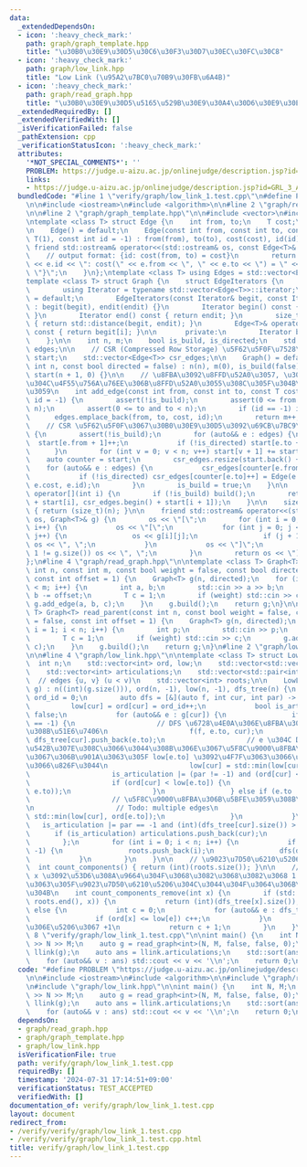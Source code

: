 ```yaml
---
data:
  _extendedDependsOn:
  - icon: ':heavy_check_mark:'
    path: graph/graph_template.hpp
    title: "\u30B0\u30E9\u30D5\u30C6\u30F3\u30D7\u30EC\u30FC\u30C8"
  - icon: ':heavy_check_mark:'
    path: graph/low_link.hpp
    title: "Low Link (\u95A2\u7BC0\u70B9\u30FB\u6A4B)"
  - icon: ':heavy_check_mark:'
    path: graph/read_graph.hpp
    title: "\u30B0\u30E9\u30D5\u5165\u529B\u30E9\u30A4\u30D6\u30E9\u30EA"
  _extendedRequiredBy: []
  _extendedVerifiedWith: []
  _isVerificationFailed: false
  _pathExtension: cpp
  _verificationStatusIcon: ':heavy_check_mark:'
  attributes:
    '*NOT_SPECIAL_COMMENTS*': ''
    PROBLEM: https://judge.u-aizu.ac.jp/onlinejudge/description.jsp?id=GRL_3_A
    links:
    - https://judge.u-aizu.ac.jp/onlinejudge/description.jsp?id=GRL_3_A
  bundledCode: "#line 1 \"verify/graph/low_link_1.test.cpp\"\n#define PROBLEM \"https://judge.u-aizu.ac.jp/onlinejudge/description.jsp?id=GRL_3_A\"\
    \n\n#include <iostream>\n#include <algorithm>\n\n#line 2 \"graph/read_graph.hpp\"\
    \n\n#line 2 \"graph/graph_template.hpp\"\n\n#include <vector>\n#include <cassert>\n\
    \ntemplate <class T> struct Edge {\n    int from, to;\n    T cost;\n    int id;\n\
    \n    Edge() = default;\n    Edge(const int from, const int to, const T cost =\
    \ T(1), const int id = -1) : from(from), to(to), cost(cost), id(id) {}\n\n   \
    \ friend std::ostream& operator<<(std::ostream& os, const Edge<T>& e) {\n    \
    \    // output format: {id: cost(from, to) = cost}\n        return os << \"{\"\
    \ << e.id << \": cost(\" << e.from << \", \" << e.to << \") = \" << e.cost <<\
    \ \"}\";\n    }\n};\ntemplate <class T> using Edges = std::vector<Edge<T>>;\n\n\
    template <class T> struct Graph {\n    struct EdgeIterators {\n       public:\n\
    \        using Iterator = typename std::vector<Edge<T>>::iterator;\n        EdgeIterators()\
    \ = default;\n        EdgeIterators(const Iterator& begit, const Iterator& endit)\
    \ : begit(begit), endit(endit) {}\n        Iterator begin() const { return begit;\
    \ }\n        Iterator end() const { return endit; }\n        size_t size() const\
    \ { return std::distance(begit, endit); }\n        Edge<T>& operator[](int i)\
    \ const { return begit[i]; }\n\n       private:\n        Iterator begit, endit;\n\
    \    };\n\n    int n, m;\n    bool is_build, is_directed;\n    std::vector<Edge<T>>\
    \ edges;\n\n    // CSR (Compressed Row Storage) \u5F62\u5F0F\u7528\n    std::vector<int>\
    \ start;\n    std::vector<Edge<T>> csr_edges;\n\n    Graph() = default;\n    Graph(const\
    \ int n, const bool directed = false) : n(n), m(0), is_build(false), is_directed(directed),\
    \ start(n + 1, 0) {}\n\n    // \u8FBA\u3092\u8FFD\u52A0\u3057, \u305D\u306E\u8FBA\
    \u304C\u4F55\u756A\u76EE\u306B\u8FFD\u52A0\u3055\u308C\u305F\u304B\u3092\u8FD4\
    \u3059\n    int add_edge(const int from, const int to, const T cost = T(1), int\
    \ id = -1) {\n        assert(!is_build);\n        assert(0 <= from and from <\
    \ n);\n        assert(0 <= to and to < n);\n        if (id == -1) id = m;\n  \
    \      edges.emplace_back(from, to, cost, id);\n        return m++;\n    }\n\n\
    \    // CSR \u5F62\u5F0F\u3067\u30B0\u30E9\u30D5\u3092\u69CB\u7BC9\n    void build()\
    \ {\n        assert(!is_build);\n        for (auto&& e : edges) {\n          \
    \  start[e.from + 1]++;\n            if (!is_directed) start[e.to + 1]++;\n  \
    \      }\n        for (int v = 0; v < n; v++) start[v + 1] += start[v];\n    \
    \    auto counter = start;\n        csr_edges.resize(start.back() + 1);\n    \
    \    for (auto&& e : edges) {\n            csr_edges[counter[e.from]++] = e;\n\
    \            if (!is_directed) csr_edges[counter[e.to]++] = Edge(e.to, e.from,\
    \ e.cost, e.id);\n        }\n        is_build = true;\n    }\n\n    EdgeIterators\
    \ operator[](int i) {\n        if (!is_build) build();\n        return EdgeIterators(csr_edges.begin()\
    \ + start[i], csr_edges.begin() + start[i + 1]);\n    }\n\n    size_t size() const\
    \ { return (size_t)(n); }\n\n    friend std::ostream& operator<<(std::ostream&\
    \ os, Graph<T>& g) {\n        os << \"[\";\n        for (int i = 0; i < g.size();\
    \ i++) {\n            os << \"[\";\n            for (int j = 0; j < g[i].size();\
    \ j++) {\n                os << g[i][j];\n                if (j + 1 != g[i].size())\
    \ os << \", \";\n            }\n            os << \"]\";\n            if (i +\
    \ 1 != g.size()) os << \", \";\n        }\n        return os << \"]\";\n    }\n\
    };\n#line 4 \"graph/read_graph.hpp\"\n\ntemplate <class T> Graph<T> read_graph(const\
    \ int n, const int m, const bool weight = false, const bool directed = false,\
    \ const int offset = 1) {\n    Graph<T> g(n, directed);\n    for (int i = 0; i\
    \ < m; i++) {\n        int a, b;\n        std::cin >> a >> b;\n        a -= offset,\
    \ b -= offset;\n        T c = 1;\n        if (weight) std::cin >> c;\n       \
    \ g.add_edge(a, b, c);\n    }\n    g.build();\n    return g;\n}\n\ntemplate <class\
    \ T> Graph<T> read_parent(const int n, const bool weight = false, const bool directed\
    \ = false, const int offset = 1) {\n    Graph<T> g(n, directed);\n    for (int\
    \ i = 1; i < n; i++) {\n        int p;\n        std::cin >> p;\n        p -= offset;\n\
    \        T c = 1;\n        if (weight) std::cin >> c;\n        g.add_edge(p, i,\
    \ c);\n    }\n    g.build();\n    return g;\n}\n#line 2 \"graph/low_link.hpp\"\
    \n\n#line 4 \"graph/low_link.hpp\"\n\ntemplate <class T> struct LowLink {\n  \
    \  int n;\n    std::vector<int> ord, low;\n    std::vector<std::vector<int>> dfs_tree;\n\
    \    std::vector<int> articulations;\n    std::vector<std::pair<int, int>> bridges;\
    \  // edges {u, v} (u < v)\n    std::vector<int> roots;\n\n    LowLink(Graph<T>&\
    \ g) : n((int)(g.size())), ord(n, -1), low(n, -1), dfs_tree(n) {\n        int\
    \ ord_id = 0;\n        auto dfs = [&](auto f, int cur, int par) -> void {\n  \
    \          low[cur] = ord[cur] = ord_id++;\n            bool is_articulation =\
    \ false;\n            for (auto&& e : g[cur]) {\n                if (ord[e.to]\
    \ == -1) {\n                    // DFS \u6728\u4E0A\u306E\u8FBA\u306B\u5BFE\u3059\
    \u308B\u51E6\u7406\n                    f(f, e.to, cur);\n                   \
    \ dfs_tree[cur].push_back(e.to);\n                    // e \u304C DFS \u6728\u306B\
    \u542B\u307E\u308C\u3066\u3044\u308B\u306E\u3067\u5F8C\u9000\u8FBA\u3092\u3059\
    \u3067\u306B\u901A\u3063\u305F low[e.to] \u3092\u4F7F\u3063\u3066\u66F4\u65B0\u3057\
    \u3066\u826F\u3044\n                    low[cur] = std::min(low[cur], low[e.to]);\n\
    \                    is_articulation |= (par != -1) and (ord[cur] <= low[e.to]);\n\
    \                    if (ord[cur] < low[e.to]) {\n                        bridges.emplace_back(std::minmax(cur,\
    \ e.to));\n                    }\n                } else if (e.to != par) {\n\
    \                    // \u5F8C\u9000\u8FBA\u306B\u5BFE\u3059\u308B\u51E6\u7406\
    \n                    // Todo: multiple edges\n                    low[cur] =\
    \ std::min(low[cur], ord[e.to]);\n                }\n            }\n         \
    \   is_articulation |= par == -1 and (int)(dfs_tree[cur].size()) > 1;\n      \
    \      if (is_articulation) articulations.push_back(cur);\n            return;\n\
    \        };\n        for (int i = 0; i < n; i++) {\n            if (ord[i] ==\
    \ -1) {\n                roots.push_back(i);\n                dfs(dfs, i, -1);\n\
    \            }\n        }\n    }\n\n    // \u9023\u7D50\u6210\u5206\u6570\n  \
    \  int count_components() { return (int)(roots.size()); }\n\n    // \u9802\u70B9\
    \ x \u3092\u53D6\u308A\u9664\u304F\u3068\u3082\u3068\u3082\u3068 1 \u3064\u3060\
    \u3063\u305F\u9023\u7D50\u6210\u5206\u304C\u3044\u304F\u3064\u306B\u306A\u308B\
    \u304B\n    int count_components_remove(int x) {\n        if (std::binary_search(roots.begin(),\
    \ roots.end(), x)) {\n            return (int)(dfs_tree[x].size());\n        }\
    \ else {\n            int c = 0;\n            for (auto&& e : dfs_tree[x]) {\n\
    \                if (ord[x] <= low[e]) c++;\n            }\n            // \u89AA\
    \u306E\u5206\u3067 +1\n            return c + 1;\n        }\n    }\n};\n#line\
    \ 8 \"verify/graph/low_link_1.test.cpp\"\n\nint main() {\n    int N, M;\n    std::cin\
    \ >> N >> M;\n    auto g = read_graph<int>(N, M, false, false, 0);\n    LowLink\
    \ llink(g);\n    auto ans = llink.articulations;\n    std::sort(ans.begin(), ans.end());\n\
    \    for (auto&& v : ans) std::cout << v << '\\n';\n    return 0;\n}\n"
  code: "#define PROBLEM \"https://judge.u-aizu.ac.jp/onlinejudge/description.jsp?id=GRL_3_A\"\
    \n\n#include <iostream>\n#include <algorithm>\n\n#include \"graph/read_graph.hpp\"\
    \n#include \"graph/low_link.hpp\"\n\nint main() {\n    int N, M;\n    std::cin\
    \ >> N >> M;\n    auto g = read_graph<int>(N, M, false, false, 0);\n    LowLink\
    \ llink(g);\n    auto ans = llink.articulations;\n    std::sort(ans.begin(), ans.end());\n\
    \    for (auto&& v : ans) std::cout << v << '\\n';\n    return 0;\n}"
  dependsOn:
  - graph/read_graph.hpp
  - graph/graph_template.hpp
  - graph/low_link.hpp
  isVerificationFile: true
  path: verify/graph/low_link_1.test.cpp
  requiredBy: []
  timestamp: '2024-07-31 17:14:51+09:00'
  verificationStatus: TEST_ACCEPTED
  verifiedWith: []
documentation_of: verify/graph/low_link_1.test.cpp
layout: document
redirect_from:
- /verify/verify/graph/low_link_1.test.cpp
- /verify/verify/graph/low_link_1.test.cpp.html
title: verify/graph/low_link_1.test.cpp
---
```

